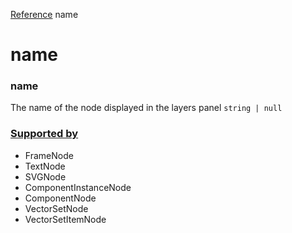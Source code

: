 [Reference](https://www.framer.com/developers/reference)
name
# name
### name
The name of the node displayed in the layers panel
`string | null`
### [Supported by](https://www.framer.com/developers/reference/plugins-traits-name#supported-by)
  * FrameNode
  * TextNode
  * SVGNode
  * ComponentInstanceNode
  * ComponentNode
  * VectorSetNode
  * VectorSetItemNode


